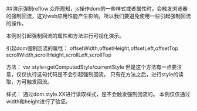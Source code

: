 ##演示强制reflow
众所周知，js操作dom的一些样式或者属性时，会触发浏览器的强制回流，这对web应用性能产生影响，所以我们要避免使用一些引起强制回流的操作。

本例对引起强制回流的属性和方法进行可视化演示。

引起dom强制回流的属性：
offsetWidth,offsetHeight,offsetLeft,offsetTop
scrollWidth,scrollHeight,scrollLeft,scrollTop

方法：
var style=getComputedStyle/currentStyle
但是这个方法有一点要注意，仅仅执行这句代码是不会引起强制回流。
只有在方法之后，进行style的读取，方可触发回流。

样式：
通过dom.style.XX进行读取样式，是不会触发强制回流的。
本例仅仅通过width和height进行了验证。
